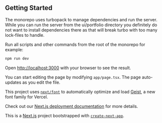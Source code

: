 ## Getting Started

The monorepo uses turbopack to manage dependencies and run the server. While you can run the server from the ui/portfolio directory you definitely do not want to install dependencies there as that will break turbo with too many lock-files to handle.

Run all scripts and other commands from the root of the monorepo for example:

```bash
npm run dev
```

Open [http://localhost:3000](http://localhost:3000) with your browser to see the result.

You can start editing the page by modifying `app/page.tsx`. The page auto-updates as you edit the file.

This project uses [`next/font`](https://nextjs.org/docs/app/building-your-application/optimizing/fonts) to automatically optimize and load [Geist](https://vercel.com/font), a new font family for Vercel.

Check out our [Next.js deployment documentation](https://nextjs.org/docs/app/building-your-application/deploying) for more details.

This is a [Next.js](https://nextjs.org) project bootstrapped with [`create-next-app`](https://nextjs.org/docs/app/api-reference/cli/create-next-app).
